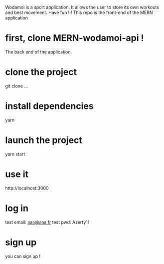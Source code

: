 Wodamoi is a sport application.
It allows the user to store its own workouts and best movement.
Have fun !!!
This repo is the front-end of the MERN application

# first, clone MERN-wodamoi-api !

The back end of the application.

# clone the project

git clone ...

# install dependencies

yarn

# launch the project

yarn start

# use it

http://localhost:3000

# log in

test email: aaa@aaa.fr
test pwd: Azerty1!

# sign up

you can sign up !
